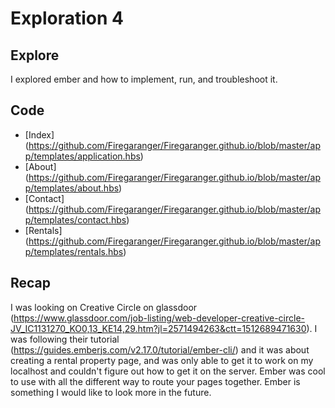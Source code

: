 # Exploration 4

## Explore

I explored ember and how to implement, run, and troubleshoot it.

## Code

* [Index] (https://github.com/Firegaranger/Firegaranger.github.io/blob/master/app/templates/application.hbs)
* [About] (https://github.com/Firegaranger/Firegaranger.github.io/blob/master/app/templates/about.hbs)
* [Contact] (https://github.com/Firegaranger/Firegaranger.github.io/blob/master/app/templates/contact.hbs)
* [Rentals] (https://github.com/Firegaranger/Firegaranger.github.io/blob/master/app/templates/rentals.hbs)

## Recap

I was looking on Creative Circle on glassdoor (https://www.glassdoor.com/job-listing/web-developer-creative-circle-JV_IC1131270_KO0,13_KE14,29.htm?jl=2571494263&ctt=1512689471630). I was following their tutorial (https://guides.emberjs.com/v2.17.0/tutorial/ember-cli/) and it was about creating a rental property page, and was only able to get it to work on my localhost and couldn't figure out how to get it on the server. Ember was cool to use with all the different way to route your pages together. Ember is something I would like to look more in the future.
